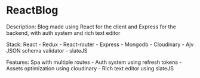 # ReactBlog

Description:
Blog made using React for the client and Express for the backend, with auth system and rich text editor

Stack:
React - Redux - React-router - Express - Mongodb - Cloudinary - Ajv JSON schema validator - slateJS

Features:
Spa with multiple routes - Auth system using refresh tokens - Assets optimization using cloudinary - Rich text editor using slateJS
